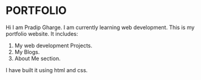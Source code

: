 # PORTFOLIO

Hi I am Pradip Gharge. I am currently learning web development.
This is my portfolio website. It includes:

1. My web development Projects.
2. My Blogs.
3. About Me section.

I have built it using html and css.
